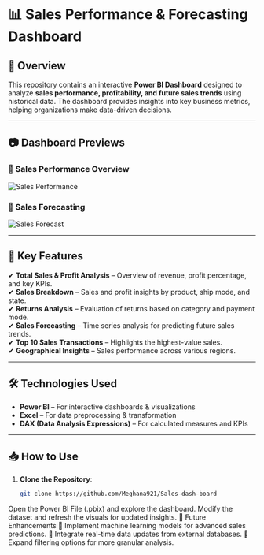 # 📊 Sales Performance & Forecasting Dashboard  

## 📌 Overview  
This repository contains an interactive **Power BI Dashboard** designed to analyze **sales performance, profitability, and future sales trends** using historical data. The dashboard provides insights into key business metrics, helping organizations make data-driven decisions.  

---

## 📷 Dashboard Previews  
### 🔹 Sales Performance Overview  
![Sales Performance]()  

### 🔹 Sales Forecasting  
![Sales Forecast]()  

---

## 🚀 Key Features  
✔ **Total Sales & Profit Analysis** – Overview of revenue, profit percentage, and key KPIs.  
✔ **Sales Breakdown** – Sales and profit insights by product, ship mode, and state.  
✔ **Returns Analysis** – Evaluation of returns based on category and payment mode.  
✔ **Sales Forecasting** – Time series analysis for predicting future sales trends.  
✔ **Top 10 Sales Transactions** – Highlights the highest-value sales.  
✔ **Geographical Insights** – Sales performance across various regions.  

---

## 🛠 Technologies Used  
- **Power BI** – For interactive dashboards & visualizations  
- **Excel** – For data preprocessing & transformation  
- **DAX (Data Analysis Expressions)** – For calculated measures and KPIs  

---

## 📥 How to Use  
1. **Clone the Repository**:  
   ```bash
   git clone https://github.com/Meghana921/Sales-dash-board
Open the Power BI File (.pbix) and explore the dashboard.
Modify the dataset and refresh the visuals for updated insights.
🔮 Future Enhancements
🔹 Implement machine learning models for advanced sales predictions.
🔹 Integrate real-time data updates from external databases.
🔹 Expand filtering options for more granular analysis.

